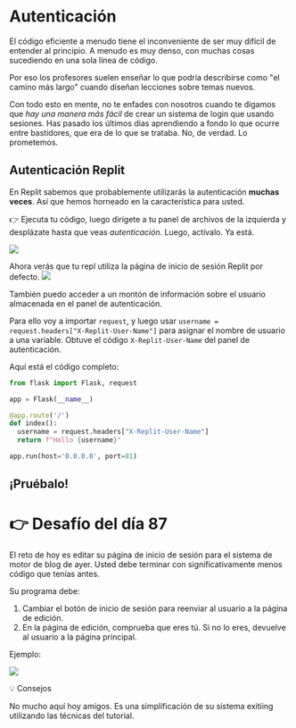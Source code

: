 # Autenticación

El código eficiente a menudo tiene el inconveniente de ser muy difícil de entender al principio.  A menudo es muy denso, con muchas cosas sucediendo en una sola línea de código.

Por eso los profesores suelen enseñar lo que podría describirse como "el camino más largo" cuando diseñan lecciones sobre temas nuevos. 

Con todo esto en mente, no te enfades con nosotros cuando te digamos que *hay una manera más fácil* de crear un sistema de login que usando sesiones.  Has pasado los últimos días aprendiendo a fondo lo que ocurre entre bastidores, que era de lo que se trataba. No, de verdad. Lo prometemos. 



## Autenticación Replit

En Replit sabemos que probablemente utilizarás la autenticación **muchas veces**. Así que hemos horneado en la característica para usted.

👉 Ejecuta tu código, luego dirígete a tu panel de archivos de la izquierda y desplázate hasta que veas *autenticación*. Luego, actívalo.  Ya está.

![](resources/01_login1.png)

Ahora verás que tu repl utiliza la página de inicio de sesión Replit por defecto.
![](resources/01_login2.png)

También puedo acceder a un montón de información sobre el usuario almacenada en el panel de autenticación. 

Para ello voy a importar `request`, y luego usar `username = request.headers["X-Replit-User-Name"]` para asignar el nombre de usuario a una variable.  Obtuve el código `X-Replit-User-Name` del panel de autenticación.

Aquí está el código completo:

```python
from flask import Flask, request

app = Flask(__name__)

@app.route('/')
def index():
  username = request.headers["X-Replit-User-Name"]
  return f"Hello {username}"

app.run(host='0.0.0.0', port=81)
```
## ¡Pruébalo!

# 👉 Desafío del día 87

El reto de hoy es editar su página de inicio de sesión para el sistema de motor de blog de ayer. Usted debe terminar con significativamente menos código que tenías antes.

Su programa debe:

1. Cambiar el botón de inicio de sesión para reenviar al usuario a la página de edición.
2. En la página de edición, comprueba que eres tú. Si no lo eres, devuelve al usuario a la página principal.
    
Ejemplo:

![](resources/authenticate.png)

<detalles> <sumario> 💡 Consejos </sumario>

No mucho aquí hoy amigos. Es una simplificación de su sistema exitiing utilizando las técnicas del tutorial.
</detalles>
